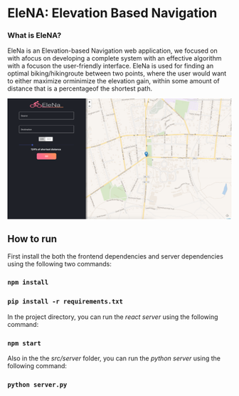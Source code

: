 # EleNA: Elevation Based Navigation

### What is EleNA?
EleNa is an Elevation-based Navigation web application, we focused on with afocus on developing a complete system with an effective algorithm with a focuson the user-friendly interface. EleNa is used for finding an optimal biking/hikingroute  between  two  points,  where  the  user  would  want  to  either  maximize  orminimize the elevation gain, within some amount of distance that is a percentageof the shortest path.

<img src="frontend.png" alt="FrontEnd UI" width="1000"/>

## How to run

First install the both the frontend dependencies and server dependencies using the following two commands:

### `npm install`
### `pip install -r requirements.txt`

In the project directory, you can run the *react server* using the following command:

### `npm start`

Also in the the *src/server* folder, you can run the *python server* using the following command:

### `python server.py`
